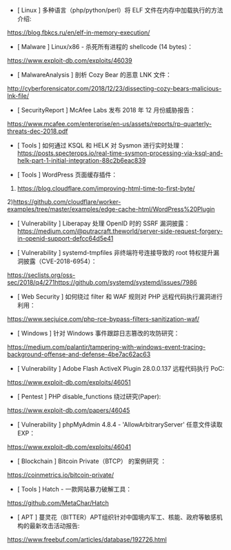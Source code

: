 * [ Linux ]  多种语言（php/python/perl）将 ELF 文件在内存中加载执行的方法介绍: 

https://blog.fbkcs.ru/en/elf-in-memory-execution/



* [ Malware ]  Linux/x86 - 杀死所有进程的 shellcode  (14 bytes)：

https://www.exploit-db.com/exploits/46039



* [ MalwareAnalysis ]  剖析 Cozy Bear 的恶意 LNK 文件： 

http://cyberforensicator.com/2018/12/23/dissecting-cozy-bears-malicious-lnk-file/





* [ SecurityReport ]  McAfee Labs 发布 2018 年 12 月份威胁报告：

https://www.mcafee.com/enterprise/en-us/assets/reports/rp-quarterly-threats-dec-2018.pdf



* [ Tools ]  如何通过 KSQL 和 HELK 对 Sysmon 进行实时处理：https://posts.specterops.io/real-time-sysmon-processing-via-ksql-and-helk-part-1-initial-integration-88c2b6eac839



* [ Tools ]  WordPress 页面缓存插件：



1) https://blog.cloudflare.com/improving-html-time-to-first-byte/ 


2)https://github.com/cloudflare/worker-examples/tree/master/examples/edge-cache-html/WordPress%20Plugin





* [ Vulnerability ]  Liberapay 处理 OpenID 时的 SSRF 漏洞披露：https://medium.com/@putracraft.theworld/server-side-request-forgery-in-openid-support-defcc64d5e41



* [ Vulnerability ]  systemd-tmpfiles 非终端符号连接导致的 root 特权提升漏洞披露（CVE-2018-6954）： 

https://seclists.org/oss-sec/2018/q4/271https://github.com/systemd/systemd/issues/7986



* [ Web Security ]   如何绕过 filter 和 WAF 规则对 PHP 远程代码执行漏洞进行利用： 

https://www.secjuice.com/php-rce-bypass-filters-sanitization-waf/



* [ Windows ]  针对 Windows 事件跟踪日志篡改的攻防研究：

https://medium.com/palantir/tampering-with-windows-event-tracing-background-offense-and-defense-4be7ac62ac63



* [ Vulnerability ]  Adobe Flash ActiveX Plugin 28.0.0.137 远程代码执行 PoC: 

https://www.exploit-db.com/exploits/46051



* [ Pentest ]  PHP disable_functions 绕过研究(Paper): 

https://www.exploit-db.com/papers/46045



* [ Vulnerability ]  phpMyAdmin 4.8.4 - 'AllowArbitraryServer' 任意文件读取 EXP： 

https://www.exploit-db.com/exploits/46041



* [ Blockchain ]  Bitcoin Private（BTCP） 的案例研究 ： 

https://coinmetrics.io/bitcoin-private/



* [ Tools ]  Hatch - 一款网站暴力破解工具：

 https://github.com/MetaChar/Hatch



* [ APT ]  蔓灵花（BITTER）APT组织针对中国境内军工、核能、政府等敏感机构的最新攻击活动报告: 

https://www.freebuf.com/articles/database/192726.html
